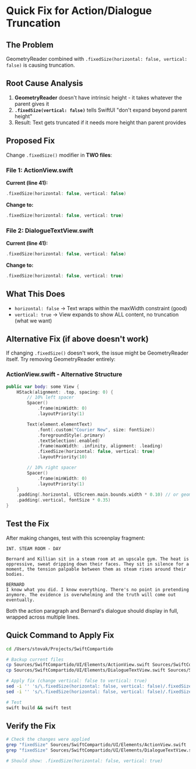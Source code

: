# Quick Fix for Action/Dialogue Truncation

## The Problem

GeometryReader combined with `.fixedSize(horizontal: false, vertical: false)` is causing truncation.

## Root Cause Analysis

1. **GeometryReader** doesn't have intrinsic height - it takes whatever the parent gives it
2. **`.fixedSize(vertical: false)`** tells SwiftUI "don't expand beyond parent height"
3. Result: Text gets truncated if it needs more height than parent provides

## Proposed Fix

Change `.fixedSize()` modifier in **TWO files**:

### File 1: ActionView.swift

**Current (line 41):**
```swift
.fixedSize(horizontal: false, vertical: false)
```

**Change to:**
```swift
.fixedSize(horizontal: false, vertical: true)
```

### File 2: DialogueTextView.swift

**Current (line 41):**
```swift
.fixedSize(horizontal: false, vertical: false)
```

**Change to:**
```swift
.fixedSize(horizontal: false, vertical: true)
```

## What This Does

- `horizontal: false` → Text wraps within the maxWidth constraint (good)
- `vertical: true` → View expands to show ALL content, no truncation (what we want)

## Alternative Fix (if above doesn't work)

If changing `.fixedSize()` doesn't work, the issue might be GeometryReader itself. Try removing GeometryReader entirely:

### ActionView.swift - Alternative Structure

```swift
public var body: some View {
    HStack(alignment: .top, spacing: 0) {
        // 10% left spacer
        Spacer()
            .frame(minWidth: 0)
            .layoutPriority(1)

        Text(element.elementText)
            .font(.custom("Courier New", size: fontSize))
            .foregroundStyle(.primary)
            .textSelection(.enabled)
            .frame(maxWidth: .infinity, alignment: .leading)
            .fixedSize(horizontal: false, vertical: true)
            .layoutPriority(10)

        // 10% right spacer
        Spacer()
            .frame(minWidth: 0)
            .layoutPriority(1)
    }
    .padding(.horizontal, UIScreen.main.bounds.width * 0.10) // or geometry from parent
    .padding(.vertical, fontSize * 0.35)
}
```

## Test the Fix

After making changes, test with this screenplay fragment:

```fountain
INT. STEAM ROOM - DAY

Bernard and Killian sit in a steam room at an upscale gym. The heat is oppressive, sweat dripping down their faces. They sit in silence for a moment, the tension palpable between them as steam rises around their bodies.

BERNARD
I know what you did. I know everything. There's no point in pretending anymore. The evidence is overwhelming and the truth will come out eventually.
```

Both the action paragraph and Bernard's dialogue should display in full, wrapped across multiple lines.

## Quick Command to Apply Fix

```bash
cd /Users/stovak/Projects/SwiftCompartido

# Backup current files
cp Sources/SwiftCompartido/UI/Elements/ActionView.swift Sources/SwiftCompartido/UI/Elements/ActionView.swift.backup
cp Sources/SwiftCompartido/UI/Elements/DialogueTextView.swift Sources/SwiftCompartido/UI/Elements/DialogueTextView.swift.backup

# Apply fix (change vertical: false to vertical: true)
sed -i '' 's/\.fixedSize(horizontal: false, vertical: false)/.fixedSize(horizontal: false, vertical: true)/g' Sources/SwiftCompartido/UI/Elements/ActionView.swift
sed -i '' 's/\.fixedSize(horizontal: false, vertical: false)/.fixedSize(horizontal: false, vertical: true)/g' Sources/SwiftCompartido/UI/Elements/DialogueTextView.swift

# Test
swift build && swift test
```

## Verify the Fix

```bash
# Check the changes were applied
grep "fixedSize" Sources/SwiftCompartido/UI/Elements/ActionView.swift
grep "fixedSize" Sources/SwiftCompartido/UI/Elements/DialogueTextView.swift

# Should show: .fixedSize(horizontal: false, vertical: true)
```
